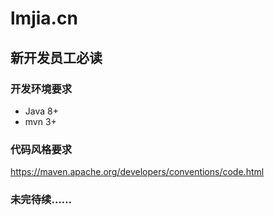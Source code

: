 # lmjia.cn
## 新开发员工必读
### 开发环境要求
* Java 8+
* mvn 3+
### 代码风格要求
https://maven.apache.org/developers/conventions/code.html
### 未完待续……

